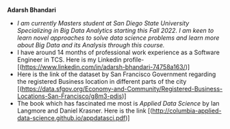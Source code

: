 **Adarsh Bhandari** 
- *I am currently Masters student at San Diego State University Specializing in Big Data Analytics starting this Fall 2022. I am keen to learn novel approaches to solve data science problems and learn more about Big Data and its Analysis through this course.*
- I have around 14 months of professional work experience as a Software Engineer in TCS. Here is my Linkedin profile- [(https://www.linkedin.com/in/adarsh-bhandari-74758a163/)]
- Here is the link of the dataset by San Francisco Government regarding the registered Business location in different parts of the city [(https://data.sfgov.org/Economy-and-Community/Registered-Business-Locations-San-Francisco/g8m3-pdis)]
- The book which has fascinated me most is *Applied Data Science* by Ian Langmore and Daniel Krasner. Here is the link [(http://columbia-applied-data-science.github.io/appdatasci.pdf)]
